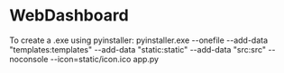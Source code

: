# WebDashboard



To create a .exe using pyinstaller:
pyinstaller.exe --onefile --add-data "templates:templates" --add-data "static:static" --add-data "src:src" --noconsole --icon=static/icon.ico app.py
